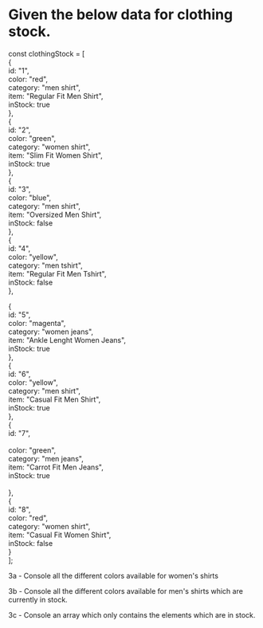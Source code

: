 <h1> Given the below data for clothing stock.</h1>

<p>
const clothingStock = [ </br>
 {  </br>
   id: "1", </br>
   color: "red",    </br>
   category: "men shirt",   </br>
   item: "Regular Fit Men Shirt",   </br>
   inStock: true    </br>
 }, </br>
 {  </br>
   id: "2", </br>
   color: "green",  </br>
   category: "women shirt", </br>
   item: "Slim Fit Women Shirt",    </br>
   inStock: true    </br>
 }, </br>
 {  </br>
   id: "3", </br>
   color: "blue",   </br>
   category: "men shirt",   </br>
   item: "Oversized Men Shirt", </br>
   inStock: false   </br>
 }, </br>
 {  </br>
   id: "4", </br>
   color: "yellow", </br>
   category: "men tshirt",  </br>
   item: "Regular Fit Men Tshirt",  </br>
   inStock: false   </br>
 }, </br>
 
 
{   </br>
   id: "5", </br>
   color: "magenta",    </br>
   category: "women jeans", </br>
   item: "Ankle Lenght Women Jeans",    </br>
   inStock: true    </br>
 }, </br>
 {  </br>
   id: "6", </br>
   color: "yellow", </br>
   category: "men shirt",   </br>
   item: "Casual Fit Men Shirt",    </br>
   inStock: true    </br>
 }, </br>
 {  </br>
   id: "7", </br>   
   color: "green",  </br>
   category: "men jeans",   </br>
   item: "Carrot Fit Men Jeans",    </br>
   inStock: true    </br>   
 }, </br>
 {  </br>
   id: "8", </br>
   color: "red",    </br>
   category: "women shirt", </br>
   item: "Casual Fit Women Shirt", </br> 
   inStock: false   </br>
 }  </br>
];
</p>

3a - Console all the different colors available for women's shirts

 3b - Console all the different colors available for men's shirts which are currently in stock.

 3c - Console an array which only contains the elements which are in stock.